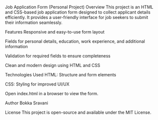 Job Application Form (Personal Project)
Overview
This project is an HTML and CSS-based job application form designed to collect applicant details efficiently. It provides a user-friendly interface for job seekers to submit their information seamlessly.

Features
Responsive and easy-to-use form layout

Fields for personal details, education, work experience, and additional information

Validation for required fields to ensure completeness

Clean and modern design using HTML and CSS

Technologies Used
HTML: Structure and form elements

CSS: Styling for improved UI/UX





Open index.html in a browser to view the form.




Author
Bokka Sravani

License
This project is open-source and available under the MIT License.
